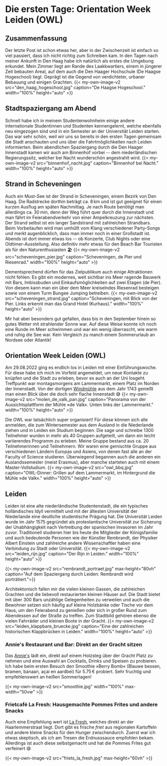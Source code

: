 # Die ersten Tage: Orientation Week Leiden (OWL)

## Zusammenfassung
Der letzte Post ist schon etwas her, aber in der Zwischenzeit ist einfach so viel passiert, dass ich nicht richtig zum Schreiben kam. In den Tagen nach meiner Ankunft in Den Haag habe ich natürlich als erstes die Umgebung erkundet. Mein Zimmer liegt am Rande des Laakkwartiers, einem in jüngerer Zeit bebauten Areal, auf dem auch die Den Haager Hochschule (De Haagse Hogeschool) liegt. Geprägt ist die Gegend von verdichteter, urbaner Bebauung und einigen Grachten.
{{< my-own-image-v2 src="den_haag_hogeschool.jpg" caption="De Haagse Hogeschool." width="100%" height="auto" >}}

## Stadtspaziergang am Abend
Schnell habe ich in meinem Studentenwohnheim einige andere internationale Studentinnen und Studenten kennengelernt, welche ebenfalls neu eingezogen sind und in ein Semester an der Universität Leiden starten. Das war sehr schön, weil wir uns so bereits in den ersten Tagen gemeinsam die Stadt anschauten und uns über die Fahrtmöglichkeiten nach Leiden informierten. Beim abendlichen Spaziergang durch die Den Haager Innenstadt kamen wir auch am Binnenhof vorbei -- dem niederländischen Regierungssitz, welcher bei Nacht wunderschön angestrahlt wird.
{{< my-own-image-v2 src="binnenhof_nacht.jpg" caption="Binnenhof bei Nacht." width="100%" height="auto" >}}

## Strand in Scheveningen
Auch ein Must-See ist der Strand in Scheveningen, einem Bezirk von Den Haag. Die Radstrecke dorthin beträgt ca. 8&thinsp;km und ist gut geeignet für einen kurzen Ausflug am späten Nachmittag. Je nach Route benötigt man allerdings ca. 30&thinsp;min, denn der Weg führt quer durch die Innenstadt und man fährt im Feierabendverkehr von einer Ampelkreuzung zur nächsten.
Der Strand selbst ist ein langer Sandstrand mit zahlreichen Strandbars. Beim Vorbeilaufen wird man umhüllt vom Klang verschiedener Party-Songs und merkt augenblicklich, dass man immer noch in einer Großstadt ist. Abends ist dort immer etwas los -- ob Konzerte, Club Nights oder eine Oldtimer-Ausstellung. Also definitiv mehr etwas für den Beach Bar Touristen als für den Naturenthusiasten :beach_umbrella:
{{< my-own-image-v2 src="scheveningen_pier.jpg" caption="Scheveningen, de Pier und Riesenrad." width="100%" height="auto" >}}

Dementsprechend dürfen für das Zielpublikum auch einige Attraktionen nicht fehlen: Es gibt ein modernes, weit sichtbar ins Meer ragende Bauwerk mit Bars, Imbissbuden und Einkaufsmöglichkeiten auf zwei Etagen (de Pier). Von diesem kann man ein über dem Meer kreiselndes Riesenrad besteigen sowie von einem Turm Bungee Jumping betreiben.
{{< my-own-image-v2 src="scheveningen_strand.jpg" caption="Scheveningen, mit Blick von der Pier. Links erkennt man das Grand Hotel (Kurhaus)." width="100%" height="auto" >}}

Mir hat aber besonders gut gefallen, dass bis in den September hinein so gutes Wetter mit strahlender Sonne war. Auf diese Weise konnte ich noch eine Runde im Meer schwimmen und war ein wenig überrascht, wie warm und ruhig die See war. Kein Vergleich zu manch einem Sommerurlaub an Nordsee oder Atlantik!

## Orientation Week Leiden (OWL)
Am 29.08.2022 ging es endlich los in Leiden mit einer Einführungswoche. Für diese habe ich mich im Vorfeld angemeldet, um neue Kontakte zu knüpfen und die Stadt zu erleben, bevor es auch an der Uni losgeht. Treffpunkt war montagsmorgens am Lammermarkt, einem Platz im Norden der Innenstadt. Von der dortigen [Windmühle](https://www.visitleiden.nl/de/standorte/3000394212/molenmuseum-de-valk) aus dem Jahr 1743 genießt man einen Blick über die doch sehr flache Innenstadt :sweat_smile:
{{< my-own-image-v2 src="molen_de_valk_pan.jpg" caption="Panorama von der Aussichtsplattform der Mühle &raquo;de Valk&laquo;. Unten links der Lammermarkt." width="100%" height="auto" >}}

Die OWL war tatsächlich super organisiert! Für diese können sich alle anmelden, die zum Wintersemester aus dem Ausland in die Niederlande ziehen und in Leiden ein Studium beginnen. Die sage und schreibe 1300 Teilnehmer wurden in mehr als 40 Gruppen aufgeteilt, um dann ein leicht variierendes Programm zu erleben. Meine Gruppe bestand aus ca. 20 Teilnehmerinnen und Teilnehmern. Wir waren eine gemischte Gruppe aus verschiedenen Ländern Europas und Asiens, von denen fast alle an der Faculty of Science studieren. Überwiegend begannen auch die anderen ein Auslandssemester (meist Erasmus), aber manche starteten auch mit einem Master-Vollstudium.
{{< my-own-image-v2 src="owl_bbq.jpg" caption="OWL-Dinner: Grillen auf dem Lammermarkt, im Hintergrund die Mühle &raquo;de Valk&laquo;." width="100%" height="auto" >}}

## Leiden
Leiden ist eine alte niederländische Studentenstadt, die ein typisches holländisches Idyll vermittelt und mit der ältesten Universität der Niederlande eine deutliche studentische Prägung hat. Die Universität Leiden wurde im Jahr 1575 gegründet als protestantische Universität zur Sicherung der Unabhängigkeit nach Vertreibung der spanischen Invasoren im Jahr zuvor. Traditionell studieren hier bis heute die Mitglieder der Königsfamilie und auch bedeutende Personen wie der Künstler Rembrandt, der Physiker Albert Einstein und zahlreiche andere Wissenschaftler haben eine Verbindung zu Stadt oder Universität.
{{< my-own-image-v2 src="leiden_rijn.jpg" caption="Der Rijn in Leiden." width="100%" height="auto" >}}

{{< my-own-image-v2 src="rembrandt_portraet.jpg" max-height="80vh" caption="Auf dem Spaziergang durch Leiden: Rembrandt wird porträtiert.">}}

Architektonisch fallen mir die vielen kleinen Gassen, die zahlreichen Grachten und die liebevoll restaurierten kleinen Häuser auf. Die Stadt bietet mit über 300 Bars unzählige Gelegenheiten zu verweilen und auch die Bewohner setzen sich häufig auf kleine Holzbänke oder Tische vor dem Haus, um den Feierabend zu genießen oder sich in großer Rund zum Abendessen auf der Straße zu treffen. Zum Stadtbild gehören ebenso die vielen Fahrräder und kleinen Boote in der Gracht.
{{< my-own-image-v2 src="leiden_klappbare_bruecke.jpg" caption="Eine der zahlreichen historischen Klappbrücken in Leiden." width="100%" height="auto" >}}

### Annie's Restaurant und Bar: Direkt an der Gracht sitzen
Das [Annie's](https://www.annies.nu/) lädt ein, direkt auf einem Holzsteg über der Gracht Platz zu nehmen und eine Auswahl an Cocktails, Drinks und Speisen zu probieren. Ich habe beim ersten Besuch den Smoothie &raquo;Berry Bomb&laquo; (Blauwe bessen, bramen, banaan, açai en aardbei) für 5.75&thinsp;€ probiert. Sehr fruchtig und empfehlenswert an heißen Sommertagen!

{{< my-own-image-v2 src="smoothie.jpg" width="100%" max-width="50vw" >}}

### Frietcafé La Fresh: Hausgemachte Pommes Frites und andere Snacks
Auch eine Empfehlung wert ist [La Fresh](https://lafresh.nl/), welches direkt an der Haarlemmerstraat liegt. Dort gibt es frische *friet* aus regionalen Kartoffeln und andere kleine Snacks für den Hunger zwischendurch. Zuerst war ich etwas skeptisch, als ich am Tresen die Erdnusssauce empfohlen bekam. Allerdings ist auch diese selbstgemacht und hat die Pommes Frites gut verfeinert :smile:

{{< my-own-image-v2 src="friets_la_fresh.jpg" max-height="60vh" >}}


